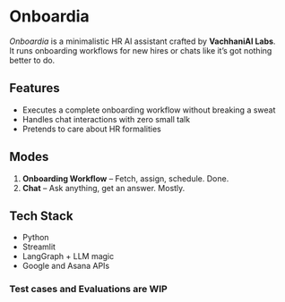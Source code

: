 # Onboardia

_Onboardia_ is a minimalistic HR AI assistant crafted by **VachhaniAI Labs**.  
It runs onboarding workflows for new hires or chats like it’s got nothing better to do.

## Features
- Executes a complete onboarding workflow without breaking a sweat
- Handles chat interactions with zero small talk
- Pretends to care about HR formalities

## Modes
1. **Onboarding Workflow** – Fetch, assign, schedule. Done.
2. **Chat** – Ask anything, get an answer. Mostly.

## Tech Stack
- Python
- Streamlit
- LangGraph + LLM magic
- Google and Asana APIs

### Test cases and Evaluations are WIP